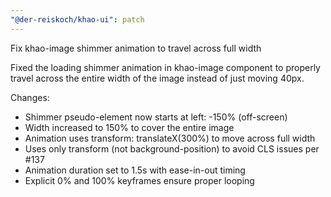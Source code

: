 ```yaml
---
"@der-reiskoch/khao-ui": patch
---
```


Fix khao-image shimmer animation to travel across full width

Fixed the loading shimmer animation in khao-image component to properly travel across the entire width of the image instead of just moving 40px.

Changes:
- Shimmer pseudo-element now starts at left: -150% (off-screen)
- Width increased to 150% to cover the entire image
- Animation uses transform: translateX(300%) to move across full width
- Uses only transform (not background-position) to avoid CLS issues per #137
- Animation duration set to 1.5s with ease-in-out timing
- Explicit 0% and 100% keyframes ensure proper looping
